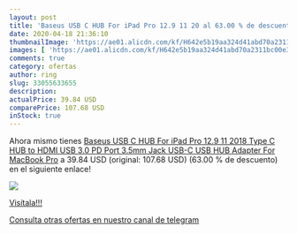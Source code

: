 ```yaml
---
layout: post
title: 'Baseus USB C HUB For iPad Pro 12.9 11 20 al 63.00 % de descuento'
date: 2020-04-18 21:36:10
thumbnailImage: 'https://ae01.alicdn.com/kf/H642e5b19aa324d41abd70a2311bc00e3X/Baseus-USB-C-HUB-For-iPad-Pro-12-9-11-2018-Type-C-HUB-to-HDMI.jpg_350x350._SL200_.jpg'
images: [ 'https://ae01.alicdn.com/kf/H642e5b19aa324d41abd70a2311bc00e3X/Baseus-USB-C-HUB-For-iPad-Pro-12-9-11-2018-Type-C-HUB-to-HDMI.jpg_350x350._SL200_.jpg' ]
comments: true
category: ofertas
author: ring
slug: 33055633655
description:
actualPrice: 39.84 USD
comparePrice: 107.68 USD
inStock: true
---
```


Ahora mismo tienes [Baseus USB C HUB For iPad Pro 12.9 11 2018 Type C HUB to HDMI USB 3.0 PD Port 3.5mm Jack USB-C USB HUB Adapter For MacBook Pro](https://www.amazon.com/dp/33055633655/?tag=redken08-20) a 39.84 USD (original: 107.68 USD) (63.00 %  de descuento) en el siguiente enlace!

[![](https://ae01.alicdn.com/kf/H642e5b19aa324d41abd70a2311bc00e3X/Baseus-USB-C-HUB-For-iPad-Pro-12-9-11-2018-Type-C-HUB-to-HDMI.jpg_350x350._SL200_.jpg)](https://www.amazon.com/dp/33055633655/?tag=redken08-20)

[Visítala!!!](https://www.amazon.com/dp/33055633655/?tag=redken08-20)

[Consulta otras ofertas en nuestro canal de telegram](https://t.me/s/ofertas25)
